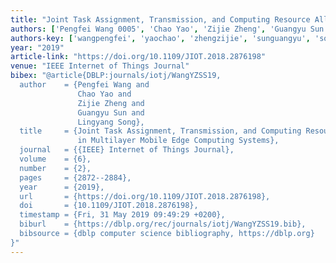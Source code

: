 ```yaml
---
title: "Joint Task Assignment, Transmission, and Computing Resource Allocation in Multilayer Mobile Edge Computing Systems"
authors: ['Pengfei Wang 0005', 'Chao Yao', 'Zijie Zheng', 'Guangyu Sun', 'Lingyang Song']
authors-key: ['wangpengfei', 'yaochao', 'zhengzijie', 'sunguangyu', 'songlingyang']
year: "2019"
article-link: "https://doi.org/10.1109/JIOT.2018.2876198"
venue: "IEEE Internet of Things Journal"
bibex: "@article{DBLP:journals/iotj/WangYZSS19,
  author    = {Pengfei Wang and
               Chao Yao and
               Zijie Zheng and
               Guangyu Sun and
               Lingyang Song},
  title     = {Joint Task Assignment, Transmission, and Computing Resource Allocation
               in Multilayer Mobile Edge Computing Systems},
  journal   = {{IEEE} Internet of Things Journal},
  volume    = {6},
  number    = {2},
  pages     = {2872--2884},
  year      = {2019},
  url       = {https://doi.org/10.1109/JIOT.2018.2876198},
  doi       = {10.1109/JIOT.2018.2876198},
  timestamp = {Fri, 31 May 2019 09:49:29 +0200},
  biburl    = {https://dblp.org/rec/journals/iotj/WangYZSS19.bib},
  bibsource = {dblp computer science bibliography, https://dblp.org}
}"
---
```

